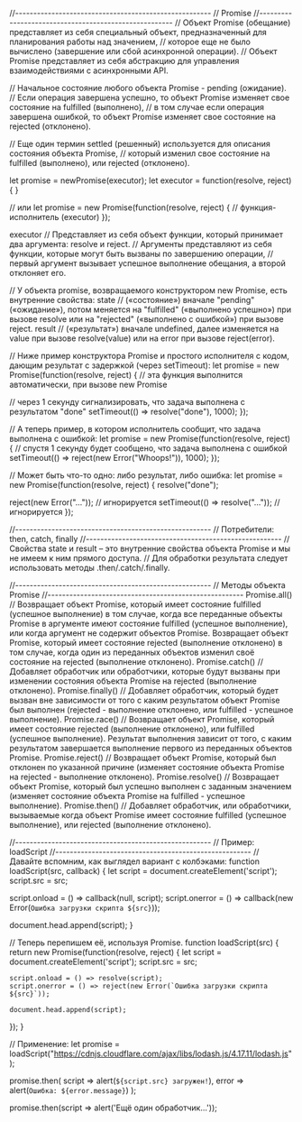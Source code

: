 //------------------------------------------------------ // Promise
//------------------------------------------------------ // Объект Promise (обещание) представляет из себя специальный
объект, предназначенный для планирования работы над значением, // которое еще не было вычислено (завершение или сбой
асинхронной операции). // Объект Promise представляет из себя абстракцию для управления взаимодействиями с асинхронными
API.

// Начальное состояние любого объекта Promise - pending (ожидание). // Если операция завершена успешно, то объект
Promise изменяет свое состояние на fulfilled (выполнено), // в том случае если операция завершена ошибкой, то объект
Promise изменяет свое состояние на rejected (отклонено).

// Еще один термин settled (решенный) используется для описания состояния объекта Promise, // который изменил свое
состояние на fulfilled (выполнено), или rejected (отклонено).

let promise = newPromise(executor); let executor = function(resolve, reject) { }

// или let promise = new Promise(function(resolve, reject) { // функция-исполнитель (executor)
});

executor // Представляет из себя объект функции, который принимает два аргумента: resolve и reject. // Аргументы
представляют из себя функции, которые могут быть вызваны по завершению операции, // первый аргумент вызывает успешное
выполнение обещания, а второй отклоняет его.

// У объекта promise, возвращаемого конструктором new Promise, есть внутренние свойства:
state // («состояние») вначале "pending" («ожидание»), потом меняется на "fulfilled" («выполнено успешно») при вызове
resolve или на "rejected" («выполнено с ошибкой») при вызове reject. result // («результат») вначале undefined, далее
изменяется на value при вызове resolve(value) или на error при вызове reject(error).

// Ниже пример конструктора Promise и простого исполнителя с кодом, дающим результат с задержкой (через setTimeout):
let promise = new Promise(function(resolve, reject) { // эта функция выполнится автоматически, при вызове new Promise

// через 1 секунду сигнализировать, что задача выполнена с результатом "done"
setTimeout(() => resolve("done"), 1000); });

// А теперь пример, в котором исполнитель сообщит, что задача выполнена с ошибкой:
let promise = new Promise(function(resolve, reject) { // спустя 1 секунду будет сообщено, что задача выполнена с ошибкой
setTimeout(() => reject(new Error("Whoops!")), 1000); });

// Может быть что-то одно: либо результат, либо ошибка:
let promise = new Promise(function(resolve, reject) { resolve("done");

reject(new Error("…")); // игнорируется setTimeout(() => resolve("…")); // игнорируется });

//------------------------------------------------------ // Потребители: then, catch, finally
//------------------------------------------------------ // Свойства state и result – это внутренние свойства объекта
Promise и мы не имеем к ним прямого доступа. // Для обработки результата следует использовать методы
.then/.catch/.finally.

//------------------------------------------------------ // Методы объекта Promise
//------------------------------------------------------ Promise.all()     // Возвращает объект Promise, который имеет
состояние fulfilled (успешное выполнение) в том случае, когда все переданные объекты Promise в аргументе имеют состояние
fulfilled (успешное выполнение), или когда аргумент не содержит объектов Promise. Возвращает объект Promise, который
имеет состояние rejected (выполнение отклонено) в том случае, когда один из переданных объектов изменил своё состояние
на rejected (выполнение отклонено). Promise.catch()   // Добавляет обработчик или обработчики, которые будут вызваны при
изменении состояния объекта Promise на rejected (выполнение отклонено). Promise.finally() // Добавляет обработчик,
который будет вызван вне зависимости от того с каким результатом объект Promise был выполнен (rejected - выполнение
отклонено, или fulfilled - успешное выполнение). Promise.race()    // Возвращает объект Promise, который имеет состояние
rejected (выполнение отклонено), или fulfilled (успешное выполнение). Результат выполнения зависит от того, с каким
результатом завершается выполнение первого из переданных объектов Promise. Promise.reject()  // Возвращает объект
Promise, который был отклонен по указанной причине (изменяет состояние объекта Promise на rejected - выполнение
отклонено). Promise.resolve() // Возвращает объект Promise, который был успешно выполнен с заданным значением (изменяет
состояние объекта Promise на fulfilled - успешное выполнение). Promise.then()    // Добавляет обработчик, или
обработчики, вызываемые когда объект Promise имеет состояние fulfilled (успешное выполнение), или rejected (выполнение
отклонено).

//------------------------------------------------------ // Пример: loadScript
//------------------------------------------------------ // Давайте вспомним, как выглядел вариант с колбэками:
function loadScript(src, callback) { let script = document.createElement('script'); script.src = src;

script.onload = () => callback(null, script); script.onerror = () => callback(new
Error(`Ошибка загрузки скрипта ${src}`));

document.head.append(script); }

// Теперь перепишем её, используя Promise. function loadScript(src) { return new Promise(function(resolve, reject) { let
script = document.createElement('script'); script.src = src;

    script.onload = () => resolve(script);
    script.onerror = () => reject(new Error(`Ошибка загрузки скрипта ${src}`));

    document.head.append(script);

}); }

// Применение:
let promise = loadScript("https://cdnjs.cloudflare.com/ajax/libs/lodash.js/4.17.11/lodash.js");

promise.then(
script => alert(`${script.src} загружен!`), error => alert(`Ошибка: ${error.message}`)
);

promise.then(script => alert('Ещё один обработчик...'));





